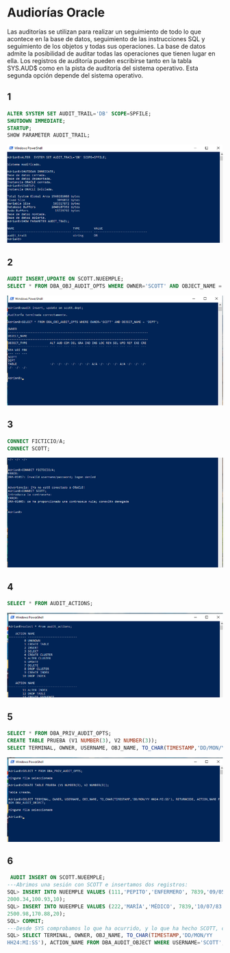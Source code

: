 # Audiorías Oracle

Las auditorías se utilizan para realizar un seguimiento de todo lo que acontece en la base
de datos, seguimiento de las instrucciones SQL y seguimiento de los objetos y todas sus
operaciones. La base de datos admite la posibilidad de auditar todas las operaciones que
tienen lugar en ella. Los registros de auditoría pueden escribirse tanto en la tabla
SYS.AUD$ como en la pista de auditoría del sistema operativo. Esta segunda opción
depende del sistema operativo.

## 1
~~~ sql
ALTER SYSTEM SET AUDIT_TRAIL='DB' SCOPE=SPFILE;
SHUTDOWN IMMEDIATE;
STARTUP;
SHOW PARAMETER AUDIT_TRAIL;
~~~

![alt text](IMG/Auditoria/1.png)

## 2
~~~SQL
AUDIT INSERT,UPDATE ON SCOTT.NUEEMPLE;
SELECT * FROM DBA_OBJ_AUDIT_OPTS WHERE OWNER='SCOTT' AND OBJECT_NAME = 'NUEEMPLE';
~~~
![alt text](IMG/Auditoria/2.png)

## 3
~~~sql
CONNECT FICTICIO/A;
CONNECT SCOTT;
~~~

![alt text](IMG/Auditoria/3.png)

## 4

~~~sql
SELECT * FROM AUDIT_ACTIONS;
~~~

![alt text](IMG/Auditoria/4.png)

## 5

~~~sql
SELECT * FROM DBA_PRIV_AUDIT_OPTS;
CREATE TABLE PRUEBA (V1 NUMBER(3), V2 NUMBER(3));
SELECT TERMINAL, OWNER, USERNAME, OBJ_NAME, TO_CHAR(TIMESTAMP,'DD/MON/YY HH24:MI:SS'), RETURNCODE, ACTION_NAME FROM DBA_AUDIT_OBJECT;
~~~

![alt text](IMG/Auditoria/5.png)

## 6

~~~sql
 AUDIT INSERT ON SCOTT.NUEEMPLE;
---Abrimos una sesión con SCOTT e insertamos dos registros:
SQL> INSERT INTO NUEEMPLE VALUES (111,'PEPITO','ENFERMERO', 7839,'09/05/80',
2000.34,100.93,10);
SQL> INSERT INTO NUEEMPLE VALUES (222,'MARÍA','MÉDICO', 7839,'10/07/83',
2500.98,170.88,20);
SQL> COMMIT;
---Desde SYS comprobamos lo que ha ocurrido, y lo que ha hecho SCOTT, consultamos la hora y la acción realizada, utilizamos la vista DBA_AUDIT_OBJECT. USERNAME es el usuario que realiza la acción, y OWNER el propietario del objeto:
SQL> SELECT TERMINAL, OWNER, OBJ_NAME, TO_CHAR(TIMESTAMP,'DD/MON/YY
HH24:MI:SS'), ACTION_NAME FROM DBA_AUDIT_OBJECT WHERE USERNAME='SCOTT';
~~~